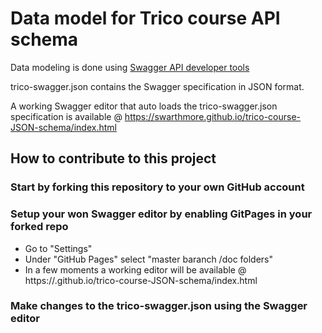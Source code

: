 # Data model for Trico course API schema
Data modeling is done using [Swagger API developer tools](http://swagger.io/) 

trico-swagger.json contains the Swagger specification in JSON format.

A working Swagger editor that auto loads the trico-swagger.json specification is available @ https://swarthmore.github.io/trico-course-JSON-schema/index.html

## How to contribute to this project

### Start by forking this repository to your own GitHub account

### Setup your won Swagger editor by enabling GitPages in your forked repo
 - Go to "Settings"
 - Under "GitHub Pages" select "master baranch /doc folders"
 - In a few moments a working editor will be available @ https://<your GitHub username>.github.io/trico-course-JSON-schema/index.html
 
### Make changes to the trico-swagger.json using the Swagger editor
